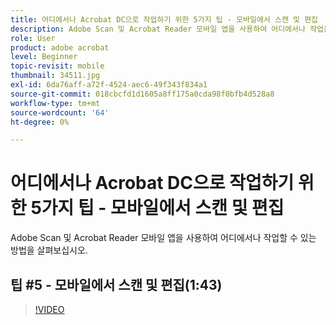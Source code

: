```yaml
---
title: 어디에서나 Acrobat DC으로 작업하기 위한 5가지 팁 - 모바일에서 스캔 및 편집
description: Adobe Scan 및 Acrobat Reader 모바일 앱을 사용하여 어디에서나 작업을 수행하는 방법에 대해 알아봅니다
role: User
product: adobe acrobat
level: Beginner
topic-revisit: mobile
thumbnail: 34511.jpg
exl-id: 6da76aff-a72f-4524-aec6-49f343f834a1
source-git-commit: 018cbcfd1d1605a8ff175a0cda98f0bfb4d528a8
workflow-type: tm+mt
source-wordcount: '64'
ht-degree: 0%

---
```


# 어디에서나 Acrobat DC으로 작업하기 위한 5가지 팁 - 모바일에서 스캔 및 편집

Adobe Scan 및 Acrobat Reader 모바일 앱을 사용하여 어디에서나 작업할 수 있는 방법을 살펴보십시오.

## 팁 #5 - 모바일에서 스캔 및 편집(1:43)

>[!VIDEO](https://video.tv.adobe.com/v/34511)
